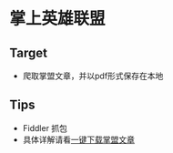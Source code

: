 ﻿# 掌上英雄联盟

## Target 
* 爬取掌盟文章，并以pdf形式保存在本地

## Tips
* Fiddler 抓包
* 具体详解请看[一键下载掌盟文章](https://mp.weixin.qq.com/s/_EyBV6i7UG2aRS1D1nZ8-Q)

